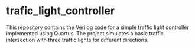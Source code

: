 # trafic_light_controller
This repository contains the Verilog code for a simple traffic light controller implemented using Quartus. The project simulates a basic traffic intersection with three traffic lights for different directions.
